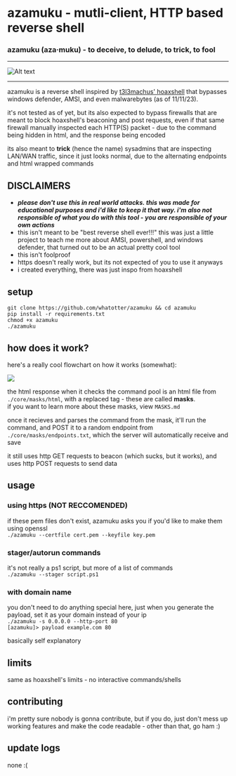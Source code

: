 # azamuku - mutli-client, HTTP based reverse shell
### azamuku (aza·muku) - to deceive, to delude, to trick, to fool
***
![Alt text](image-2.png)
***
azamuku is a reverse shell inspired by [t3l3machus' hoaxshell](https://github.com/t3l3machus/hoaxshell) that bypasses windows defender, AMSI, and even malwarebytes (as of 11/11/23).

it's not tested as of yet, but its also expected to bypass firewalls that are meant to block hoaxshell's beaconing and post requests, even if that same firewall manually inspected each HTTP(S) packet - due to the command being hidden in html, and the response being encoded

its also meant to **trick** (hence the name) sysadmins that are inspecting LAN/WAN traffic, since it just looks normal, due to the alternating endpoints and html wrapped commands

## **DISCLAIMERS**
- ***please don't use this in real world attacks. this was made for educational purposes and i'd like to keep it that way. i'm also not responsible of what you do with this tool - you are responsible of your own actions***
- this isn't meant to be "best reverse shell ever!!!" this was just a little project to teach me more about AMSI, powershell, and windows defender, that turned out to be an actual pretty cool tool
- this isn't foolproof
- https doesn't really work, but its not expected of you to use it anyways
- i created everything, there was just inspo from hoaxshell

## setup
```
git clone https://github.com/whatotter/azamuku && cd azamuku
pip install -r requirements.txt
chmod +x azamuku
./azamuku
```

## how does it work?

here's a really cool flowchart on how it works (somewhat):

![](image-1.png)

the html response when it checks the command pool is an html file from `./core/masks/html`, with a replaced tag - these are called **masks**.  
if you want to learn more about these masks, view `MASKS.md`

once it recieves and parses the command from the mask, it'll run the command, and POST it to a random endpoint from `./core/masks/endpoints.txt`, which the server will automatically receive and save

it still uses http GET requests to beacon (which sucks, but it works), and uses http POST requests to send data

## usage
### using https (NOT RECCOMENDED)
if these pem files don't exist, azamuku asks you if you'd like to make them using openssl  
```./azamuku --certfile cert.pem --keyfile key.pem```

### stager/autorun commands
it's not really a ps1 script, but more of a list of commands  
```./azamuku --stager script.ps1```

### with domain name
you don't need to do anything special here, just when you generate the payload, set it as your domain instead of your ip  
```./azamuku -s 0.0.0.0 --http-port 80```  
```[azamuku]> payload example.com 80```

basically self explanatory

## limits
same as hoaxshell's limits - no interactive commands/shells

## contributing
i'm pretty sure nobody is gonna contribute, but if you do, just don't mess up working features and make the code readable - other than that, go ham :)

## update logs
none :(